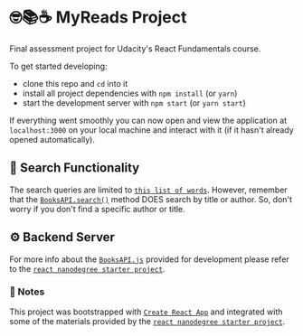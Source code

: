 # 🤓📚☕️ MyReads Project

Final assessment project for Udacity's React Fundamentals course.

To get started developing:

* clone this repo and `cd` into it
* install all project dependencies with `npm install` (or `yarn`)
* start the development server with `npm start` (or `yarn start`)

If everything went smoothly you can now open and view the application at `localhost:3000` on your local machine and interact with it (if it hasn't already opened automatically).

## 🔎 Search Functionality
The search queries are limited to [`this list of words`](SEARCH_TERMS.md).
However, remember that the [`BooksAPI.search()`](src/utils/BooksAPI.js#L33) method DOES search by title or author.
So, don't worry if you don't find a specific author or title.

## ⚙️ Backend Server
For more info about the [`BooksAPI.js`](src/utils/BooksAPI.js) provided for development please refer to the [`react nanodegree starter project`](https://github.com/udacity/reactnd-project-myreads-starter).

### 📓 Notes
This project was bootstrapped with [`Create React App`](https://github.com/facebookincubator/create-react-app) and integrated with some of the materials provided by the [`react nanodegree starter project`](https://github.com/udacity/reactnd-project-myreads-starter).
